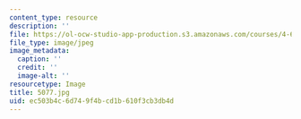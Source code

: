 ```yaml
---
content_type: resource
description: ''
file: https://ol-ocw-studio-app-production.s3.amazonaws.com/courses/4-614-religious-architecture-and-islamic-cultures-fall-2002/ec503b4c6d749f4bcd1b610f3cb3db4d_5077.jpg
file_type: image/jpeg
image_metadata:
  caption: ''
  credit: ''
  image-alt: ''
resourcetype: Image
title: 5077.jpg
uid: ec503b4c-6d74-9f4b-cd1b-610f3cb3db4d
---
```

